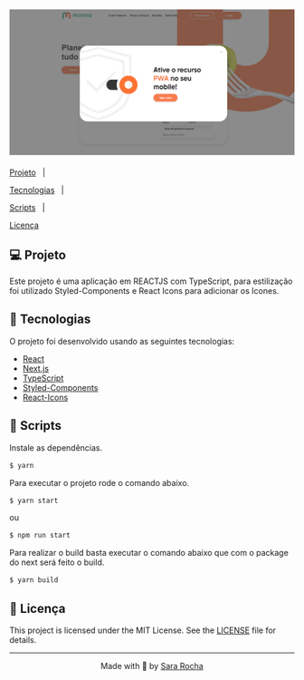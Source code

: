 <h2  align="center">

<img  alt="cover-alt"  src=".github/image.png" />

</h2>


<p  align="center">

<a  href="#-projeto">Projeto</a>&nbsp;&nbsp;&nbsp;|&nbsp;&nbsp;&nbsp;

<a  href="#-tecnologias">Tecnologias</a>&nbsp;&nbsp;&nbsp;|&nbsp;&nbsp;&nbsp;

<a  href="#-scripts">Scripts</a>&nbsp;&nbsp;&nbsp;|&nbsp;&nbsp;&nbsp;

<a  href="#-licença">Licença</a>

</p>

  
## 💻 Projeto


Este projeto é uma aplicação em REACTJS com TypeScript, para estilização foi utilizado Styled-Components e React Icons para adicionar os Icones.


## 🧪 Tecnologias


O projeto foi desenvolvido usando as seguintes tecnologias:
  

- [React](https://reactjs.org)
- [Next.js](https://nextjs.org)
- [TypeScript](https://www.typescriptlang.org)
- [Styled-Components](https://styled-components.com/)
- [React-Icons](https://react-icons.github.io/react-icons/)


## 📝 Scripts

Instale as dependências.

  

```bash
$ yarn
```

  

Para executar o projeto rode o comando abaixo.

```bash
$ yarn start
```
ou
```bash
$ npm run start
```
  
  

Para realizar o build basta executar o comando abaixo que com o package do next será feito o build.

  

```bash
$ yarn build
```

  

  

## 📝 Licença

  

This project is licensed under the MIT License. See the [LICENSE](LICENSE.md) file for details.

  

---
<p  align="center">Made with 💜 by <a  href="https://github.com/sararchh"  target="_blank">Sara Rocha</a></p>